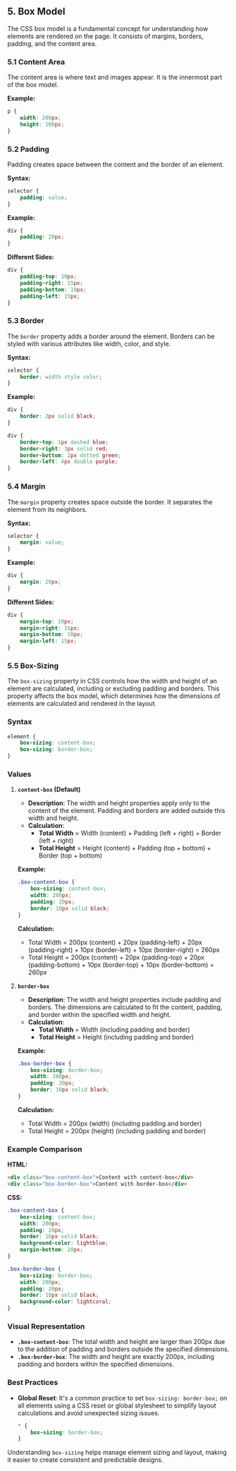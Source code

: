 ## 5. Box Model
The CSS box model is a fundamental concept for understanding how elements are rendered on the page. It consists of margins, borders, padding, and the content area.

### 5.1 Content Area
The content area is where text and images appear. It is the innermost part of the box model.

**Example:**
```css
p {
    width: 200px;
    height: 100px;
}
```

### 5.2 Padding
Padding creates space between the content and the border of an element.

**Syntax:**
```css
selector {
    padding: value;
}
```

**Example:**
```css
div {
    padding: 20px;
}
```

**Different Sides:**
```css
div {
    padding-top: 10px;
    padding-right: 15px;
    padding-bottom: 10px;
    padding-left: 15px;
}
```

### 5.3 Border
The `border` property adds a border around the element. Borders can be styled with various attributes like width, color, and style.

**Syntax:**
```css
selector {
    border: width style color;
}
```

**Example:**
```css
div {
    border: 2px solid black;
}
```

```css
div {
    border-top: 1px dashed blue;
    border-right: 3px solid red;
    border-bottom: 2px dotted green;
    border-left: 4px double purple;
}
```

### 5.4 Margin
The `margin` property creates space outside the border. It separates the element from its neighbors.

**Syntax:**
```css
selector {
    margin: value;
}
```

**Example:**
```css
div {
    margin: 20px;
}
```

**Different Sides:**
```css
div {
    margin-top: 10px;
    margin-right: 15px;
    margin-bottom: 10px;
    margin-left: 15px;
}
```

### 5.5 Box-Sizing

The `box-sizing` property in CSS controls how the width and height of an element are calculated, including or excluding padding and borders. This property affects the box model, which determines how the dimensions of elements are calculated and rendered in the layout.

### Syntax

```css
element {
    box-sizing: content-box;
    box-sizing: border-box;
}
```

### Values

1. **`content-box` (Default)**
   - **Description**: The width and height properties apply only to the content of the element. Padding and borders are added outside this width and height.
   - **Calculation**: 
     - **Total Width** = Width (content) + Padding (left + right) + Border (left + right)
     - **Total Height** = Height (content) + Padding (top + bottom) + Border (top + bottom)

   **Example:**
   ```css
   .box-content-box {
       box-sizing: content-box;
       width: 200px;
       padding: 20px;
       border: 10px solid black;
   }
   ```
   **Calculation:**
   - Total Width = 200px (content) + 20px (padding-left) + 20px (padding-right) + 10px (border-left) + 10px (border-right) = 260px
   - Total Height = 200px (content) + 20px (padding-top) + 20px (padding-bottom) + 10px (border-top) + 10px (border-bottom) = 260px

2. **`border-box`**
   - **Description**: The width and height properties include padding and borders. The dimensions are calculated to fit the content, padding, and border within the specified width and height.
   - **Calculation**:
     - **Total Width** = Width (including padding and border)
     - **Total Height** = Height (including padding and border)

   **Example:**
   ```css
   .box-border-box {
       box-sizing: border-box;
       width: 200px;
       padding: 20px;
       border: 10px solid black;
   }
   ```
   **Calculation:**
   - Total Width = 200px (width) (including padding and border)
   - Total Height = 200px (height) (including padding and border)

### Example Comparison

**HTML:**
```html
<div class="box-content-box">Content with content-box</div>
<div class="box-border-box">Content with border-box</div>
```

**CSS:**
```css
.box-content-box {
    box-sizing: content-box;
    width: 200px;
    padding: 20px;
    border: 10px solid black;
    background-color: lightblue;
    margin-bottom: 20px;
}

.box-border-box {
    box-sizing: border-box;
    width: 200px;
    padding: 20px;
    border: 10px solid black;
    background-color: lightcoral;
}
```

### Visual Representation

- **`.box-content-box`**: The total width and height are larger than 200px due to the addition of padding and borders outside the specified dimensions.
- **`.box-border-box`**: The width and height are exactly 200px, including padding and borders within the specified dimensions.

### Best Practices

- **Global Reset**: It's a common practice to set `box-sizing: border-box;` on all elements using a CSS reset or global stylesheet to simplify layout calculations and avoid unexpected sizing issues.

   ```css
   * {
       box-sizing: border-box;
   }
   ```

Understanding `box-sizing` helps manage element sizing and layout, making it easier to create consistent and predictable designs.